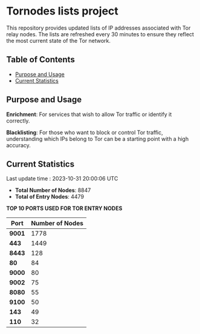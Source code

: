 # Tornodes lists project

This repository provides updated lists of IP addresses associated with Tor relay nodes. The lists are refreshed every 30 minutes to ensure they reflect the most current state of the Tor network.

## Table of Contents

- [Purpose and Usage](#purpose-and-usage)
- [Current Statistics](#current-statistics)


## Purpose and Usage

**Enrichment**: For services that wish to allow Tor traffic or identify it correctly.

**Blacklisting**: For those who want to block or control Tor traffic, understanding which IPs belong to Tor can be a starting point with a high accuracy.

## Current Statistics

Last update time : 2023-10-31 20:00:06 UTC

- **Total Number of Nodes**: 8847
- **Total of Entry Nodes**: 4479

**TOP 10 PORTS USED FOR TOR ENTRY NODES**

| **Port** | **Number of Nodes** |
|------|-----------------|
| **9001**   | 1778  |
| **443**   | 1449  |
| **8443**   | 128  |
| **80**   | 84  |
| **9000**   | 80  |
| **9002**   | 75  |
| **8080**   | 55  |
| **9100**   | 50  |
| **143**   | 49  |
| **110**   | 32  |


